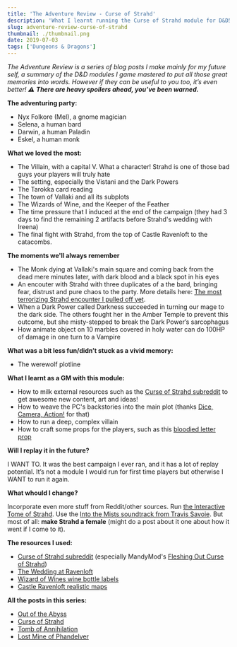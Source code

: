 ```yaml
---
title: 'The Adventure Review - Curse of Strahd'
description: 'What I learnt running the Curse of Strahd module for D&D5.'
slug: adventure-review-curse-of-strahd
thumbnail: ./thumbnail.png
date: 2019-07-03
tags: ['Dungeons & Dragons']
---
```


_The Adventure Review is a series of blog posts I make mainly for my future self, a summary of the D&D modules I game mastered to put all those great memories into words. However if they can be useful to you too, it’s even better! ⚠️ **There are heavy spoilers ahead, you’ve been warned.**_

**The adventuring party:**

- Nyx Folkore (Mel), a gnome magician
- Selena, a human bard
- Darwin, a human Paladin
- Eskel, a human monk

**What we loved the most:**

- The Villain, with a capital V. What a character! Strahd is one of those bad guys your players will truly hate
- The setting, especially the Vistani and the Dark Powers
- The Tarokka card reading
- The town of Vallaki and all its subplots
- The Wizards of Wine, and the Keeper of the Feather
- The time pressure that I induced at the end of the campaign (they had 3 days to find the remaining 2 artifacts before Strahd's wedding with Ireena)
- The final fight with Strahd, from the top of Castle Ravenloft to the catacombs.

**The moments we'll always remember**

- The Monk dying at Vallaki's main square and coming back from the dead mere minutes later, with dark blood and a black spot in his eyes
- An encouter with Strahd with three duplicates of a the bard, bringing fear, distrust and pure chaos to the party. More details here: [The most terrorizing Strahd encounter I pulled off yet](https://www.reddit.com/r/CurseofStrahd/comments/atxv8w/the_most_terrorizing_strahd_encounter_i_pulled/).
- When a Dark Power called Darkness succeeded in turning our mage to the dark side. The others fought her in the Amber Temple to prevent this outcome, but she misty-stepped to break the Dark Power’s sarcophagus
- How animate object on 10 marbles covered in holy water can do 100HP of damage in one turn to a Vampire

**What was a bit less fun/didn’t stuck as a vivid memory:**

- The werewolf plotline

**What I learnt as a GM with this module:**

- How to milk external resources such as the [Curse of Strahd subreddit](reddit.com/r/curseofStrahd/) to get awesome new content, art and ideas!
- How to weave the PC's backstories into the main plot (thanks [Dice, Camera, Action!](https://www.youtube.com/watch?v=a1ZbgywIF6Y) for that)
- How to run a deep, complex villain
- How to craft some props for the players, such as this [bloodied letter prop](https://www.reddit.com/r/CurseofStrahd/comments/88i1fe/prepping_handouts_kolyan_indirovichs_letter_french/)

**Will I replay it in the future?**

I WANT TO. It was the best campaign I ever ran, and it has a lot of replay potential. It’s not a module I would run for first time players but otherwise I WANT to run it again.

**What whould I change?**

Incorporate even more stuff from Reddit/other sources. Run [the Interactive Tome of Strahd](https://www.dmsguild.com/product/301867/The-Interactive-Tome-of-Strahd). Use the [Into the Mists soundtrack from Travis Savoie](https://www.youtube.com/watch?v=uLpRctqGTWw). But most of all: **make Strahd a female** (might do a post about it one about how it went if I come to it).

**The resources I used:**

- [Curse of Strahd subreddit](reddit.com/r/curseofStrahd/) (especially MandyMod's [Fleshing Out Curse of Strahd](https://www.reddit.com/r/CurseofStrahd/comments/9pbka6/fleshing_out_curse_of_strahd_master_table_of/))
- [The Wedding at Ravenloft](https://www.dmsguild.com/product/249933/Curse-of-Strahd-The-Wedding-At-Ravenloft)
- [Wizard of Wines wine bottle labels](https://www.dmsguild.com/product/206975/Curse-of-Strahd-Wizard-of-Wines-Labels-Wine-Labels-for-Ravenloft)
- [Castle Ravenloft realistic maps](https://www.dmsguild.com/product/198960/Castle-Ravenloft--Realistic-Maps)

**All the posts in this series:**

- [Out of the Abyss](/2018/06/adventure-review-out-of-the-abyss/)
- [Curse of Strahd](/2019/07/adventure-review-curse-of-strahd)
- [Tomb of Annihilation](/2020/10/adventure-review-tomb-of-annihilation)
- [Lost Mine of Phandelver](/2022/02/adventure-review-lost-mine-of-phandelver)
